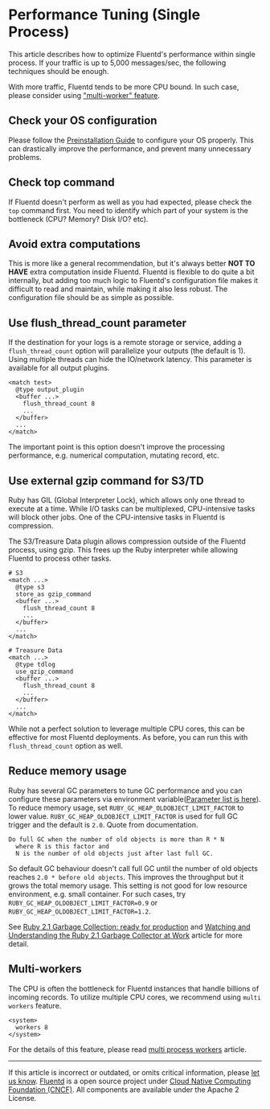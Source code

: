 # Performance Tuning (Single Process)

This article describes how to optimize Fluentd's performance within
single process. If your traffic is up to 5,000 messages/sec, the
following techniques should be enough.

With more traffic, Fluentd tends to be more CPU bound. In such case,
please consider using ["multi-worker"
feature](performance-tuning-single-process#multi-workers).


## Check your OS configuration

Please follow the [Preinstallation Guide](/articles/before-install.md) to configure
your OS properly. This can drastically improve the performance, and
prevent many unnecessary problems.


## Check top command

If Fluentd doesn't perform as well as you had expected, please check the
`top` command first. You need to identify which part of your system is
the bottleneck (CPU? Memory? Disk I/O? etc).


## Avoid extra computations

This is more like a general recommendation, but it's always better **NOT
TO HAVE** extra computation inside Fluentd. Fluentd is flexible to do
quite a bit internally, but adding too much logic to Fluentd's
configuration file makes it difficult to read and maintain, while making
it also less robust. The configuration file should be as simple as
possible.


## Use flush\_thread\_count parameter

If the destination for your logs is a remote storage or service, adding
a `flush_thread_count` option will parallelize your outputs (the default
is 1). Using multiple threads can hide the IO/network latency. This
parameter is available for all output plugins.

``` {.CodeRay}
<match test>
  @type output_plugin
  <buffer ...>
    flush_thread_count 8
    ...
  </buffer>
  ...
</match>
```

The important point is this option doesn't improve the processing
performance, e.g. numerical computation, mutating record, etc.


## Use external gzip command for S3/TD

Ruby has GIL (Global Interpreter Lock), which allows only one thread to
execute at a time. While I/O tasks can be multiplexed, CPU-intensive
tasks will block other jobs. One of the CPU-intensive tasks in Fluentd
is compression.

The S3/Treasure Data plugin allows compression outside of the Fluentd
process, using gzip. This frees up the Ruby interpreter while allowing
Fluentd to process other tasks.

``` {.CodeRay}
# S3
<match ...>
  @type s3
  store_as gzip_command
  <buffer ...>
    flush_thread_count 8
    ...
  </buffer>
  ...
</match>

# Treasure Data
<match ...>
  @type tdlog
  use_gzip_command
  <buffer ...>
    flush_thread_count 8
    ...
  </buffer>
  ...
</match>
```

While not a perfect solution to leverage multiple CPU cores, this can be
effective for most Fluentd deployments. As before, you can run this with
`flush_thread_count` option as well.


## Reduce memory usage

Ruby has several GC parameters to tune GC performance and you can
configure these parameters via environment variable([Parameter list is
here](https://github.com/ruby/ruby/blob/61701ae1675f790ee3f59207283642dbe64c2d37/gc.c#L7417)).
To reduce memory usage, set `RUBY_GC_HEAP_OLDOBJECT_LIMIT_FACTOR` to
lower value. `RUBY_GC_HEAP_OLDOBJECT_LIMIT_FACTOR` is used for full GC
trigger and the default is `2.0`. Quote from documentation.

``` {.CodeRay}
Do full GC when the number of old objects is more than R * N
  where R is this factor and
  N is the number of old objects just after last full GC.
```

So default GC behaviour doesn't call full GC until the number of old
objects reaches `2.0 * before old objects`. This improves the throughput
but it grows the total memory usage. This setting is not good for low
resource environment, e.g. small container. For such cases, try
`RUBY_GC_HEAP_OLDOBJECT_LIMIT_FACTOR=0.9` or
`RUBY_GC_HEAP_OLDOBJECT_LIMIT_FACTOR=1.2`.

See [Ruby 2.1 Garbage Collection: ready for production](https://samsaffron.com/archive/2014/04/08/ruby-2-1-garbage-collection-ready-for-production)
and [Watching and Understanding the Ruby 2.1 Garbage Collector at Work](https://thorstenball.com/blog/2014/03/12/watching-understanding-ruby-2.1-garbage-collector/)
article for more detail.


## Multi-workers

The CPU is often the bottleneck for Fluentd instances that handle
billions of incoming records. To utilize multiple CPU cores, we
recommend using `multi workers` feature.

``` {.CodeRay}
<system>
  workers 8
</system>
```

For the details of this feature, please read [multi process workers](/articles/multi-process-workers.md) article.


------------------------------------------------------------------------

If this article is incorrect or outdated, or omits critical information,
please [let us know](https://github.com/fluent/fluentd-docs/issues?state=open).
[Fluentd](http://www.fluentd.org/) is a open source project under [Cloud
Native Computing Foundation (CNCF)](https://cncf.io/). All components
are available under the Apache 2 License.
